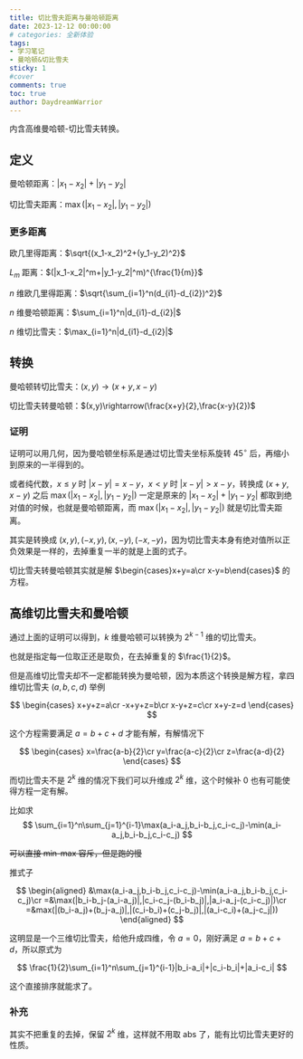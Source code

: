 ```yaml
---
title: 切比雪夫距离与曼哈顿距离
date: 2023-12-12 00:00:00
# categories: 全新体验
tags:
- 学习笔记
- 曼哈顿&切比雪夫
sticky: 1
#cover
comments: true
toc: true
author: DaydreamWarrior
---
```


内含高维曼哈顿-切比雪夫转换。

## 定义

曼哈顿距离：$|x_1-x_2|+|y_1-y_2|$

切比雪夫距离：$\max(|x_1-x_2|,|y_1-y_2|)$

### 更多距离

欧几里得距离：$\sqrt{(x_1-x_2)^2+(y_1-y_2)^2}$

$L_m$ 距离：$(|x_1-x_2|^m+|y_1-y_2|^m)^{\frac{1}{m}}$

$n$ 维欧几里得距离：$\sqrt{\sum_{i=1}^n(d_{i1}-d_{i2})^2}$

$n$ 维曼哈顿距离：$\sum_{i=1}^n|d_{i1}-d_{i2}|$

$n$ 维切比雪夫：$\max_{i=1}^n|d_{i1}-d_{i2}|$

## 转换

曼哈顿转切比雪夫：$(x,y)\rightarrow(x+y,x-y)$

切比雪夫转曼哈顿：$(x,y)\rightarrow(\frac{x+y}{2},\frac{x-y}{2})$

### 证明

证明可以用几何，因为曼哈顿坐标系是通过切比雪夫坐标系旋转 $45^\circ$ 后，再缩小到原来的一半得到的。

或者纯代数，$x\leq y$ 时 $|x-y|=x-y$，$x<y$ 时 $|x-y|>x-y$，转换成 $(x+y,x-y)$ 之后 $\max(|x_1-x_2|,|y_1-y_2|)$ 一定是原来的 $|x_1-x_2|+|y_1-y_2|$ 都取到绝对值的时候，也就是曼哈顿距离，而 $\max(|x_1-x_2|,|y_1-y_2|)$ 就是切比雪夫距离。

其实是转换成 $(x,y),(-x,y),(x,-y),(-x,-y)$，因为切比雪夫本身有绝对值所以正负效果是一样的，去掉重复一半的就是上面的式子。

切比雪夫转曼哈顿其实就是解 $\begin{cases}x+y=a\cr x-y=b\end{cases}$ 的方程。

## 高维切比雪夫和曼哈顿

通过上面的证明可以得到，$k$ 维曼哈顿可以转换为 $2^{k-1}$ 维的切比雪夫。

也就是指定每一位取正还是取负，在去掉重复的 $\frac{1}{2}$。

但是高维切比雪夫却不一定都能转换为曼哈顿，因为本质这个转换是解方程，拿四维切比雪夫 $(a,b,c,d)$ 举例

$$
\begin{cases}
x+y+z=a\cr
-x+y+z=b\cr
x-y+z=c\cr
x+y-z=d
\end{cases}
$$

这个方程需要满足 $a=b+c+d$ 才能有解，有解情况下

$$
\begin{cases}
x=\frac{a-b}{2}\cr
y=\frac{a-c}{2}\cr
z=\frac{a-d}{2}
\end{cases}
$$

而切比雪夫不是 $2^k$ 维的情况下我们可以升维成 $2^k$ 维，这个时候补 $0$ 也有可能使得方程一定有解。

比如求
$$
\sum_{i=1}^n\sum_{j=1}^{i-1}\max(a_i-a_j,b_i-b_j,c_i-c_j)-\min(a_i-a_j,b_i-b_j,c_i-c_j)
$$

~~可以直接 min-max 容斥，但是跑的慢~~

推式子

$$
\begin{aligned}
&\max(a_i-a_j,b_i-b_j,c_i-c_j)-\min(a_i-a_j,b_i-b_j,c_i-c_j)\cr
=&\max(|b_i-b_j-(a_i-a_j)|,|c_i-c_j-(b_i-b_j)|,|a_i-a_j-(c_i-c_j)|)\cr
=&max(|(b_i-a_j)+(b_j-a_j)|,|(c_i-b_i)+(c_j-b_j)|,|(a_i-c_i)+(a_j-c_j|))
\end{aligned}
$$

这明显是一个三维切比雪夫，给他升成四维，令 $a=0$，刚好满足 $a=b+c+d$，所以原式为

$$
\frac{1}{2}\sum_{i=1}^n\sum_{j=1}^{i-1}|b_i-a_i|+|c_i-b_i|+|a_i-c_i|
$$

这个直接排序就能求了。

### 补充

其实不把重复的去掉，保留 $2^k$ 维，这样就不用取 $\text{abs}$ 了，能有比切比雪夫更好的性质。